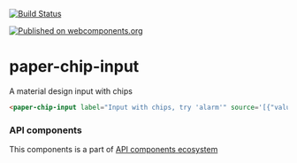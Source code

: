[![Build Status](https://travis-ci.org/advanced-rest-client/api-url-data-model.svg?branch=stage)](https://travis-ci.org/advanced-rest-client/paper-chip-input)

[![Published on webcomponents.org](https://img.shields.io/badge/webcomponents.org-published-blue.svg)](https://www.webcomponents.org/element/advanced-rest-client/paper-chip-input)

# paper-chip-input

A material design input with chips

<!---
```
<custom-element-demo>
  <template>
    <link rel="import" href="paper-chip-input.html">
    <link rel="import" href="../iron-icons/iron-icons.html">
    <next-code-block></next-code-block>
  </template>
</custom-element-demo>
```
-->

```html
<paper-chip-input label="Input with chips, try 'alarm'" source='[{"value": "Alarm", "icon": "alarm"}]'></paper-chip-input>
```

### API components

This components is a part of [API components ecosystem](https://elements.advancedrestclient.com/)
